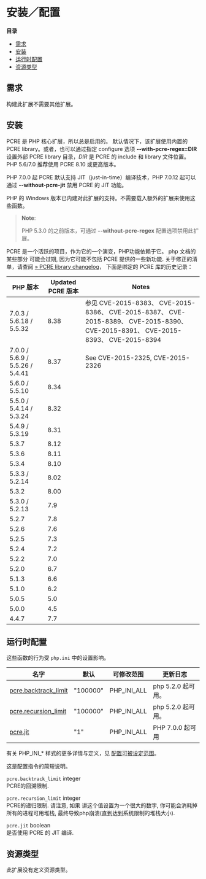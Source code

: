 安装／配置
==========

**目录**

-   [需求](/pcre/setup.html#需求)
-   [安装](/pcre/setup.html#安装)
-   [运行时配置](/pcre/setup.html#运行时配置)
-   [资源类型](/pcre/setup.html#资源类型)

需求
----

构建此扩展不需要其他扩展。

安装
----

PCRE 是 PHP 核心扩展，所以总是启用的。 默认情况下，该扩展使用内置的 PCRE
library。或者，也可以通过指定 configure 选项 **--with-pcre-regex=DIR**
设置外部 PCRE library 目录，*DIR* 是 PCRE 的 include 和 library
文件位置。 PHP 5.6/7.0 推荐使用 PCRE 8.10 或更高版本。

PHP 7.0.0 起 PCRE 默认支持 JIT（just-in-time）编译技术，PHP 7.0.12
起可以通过 **--without-pcre-jit** 禁用 PCRE 的 JIT 功能。

PHP 的 Windows
版本已内建对此扩展的支持。不需要载入额外的扩展来使用这些函数。

> **Note**:
>
> PHP 5.3.0 的之前版本，可通过 **--without-pcre-regex**
> 配置选项禁用此扩展。

PCRE 是一个活跃的项目，作为它的一个演变，PHP功能依赖于它。 php
文档的某些部分 可能会过期, 因为它可能不包括 PCRE 提供的一些新功能.
关于修正的清单，请查阅
<a href="http://www.pcre.org/original/changelog.txt" class="link external">» PCRE library changelog</a>，
下面是绑定的 PCRE 库的历史记录：

| PHP 版本                        | Updated PCRE 版本 | Notes                                                                                                                              |
|---------------------------------|-------------------|------------------------------------------------------------------------------------------------------------------------------------|
| 7.0.3 / 5.6.18 / 5.5.32         | 8.38              | 参见 CVE-2015-8383、 CVE-2015-8386、 CVE-2015-8387、 CVE-2015-8389、 CVE-2015-8390、 CVE-2015-8391、 CVE-2015-8393、 CVE-2015-8394 |
| 7.0.0 / 5.6.9 / 5.5.26 / 5.4.41 | 8.37              | See CVE-2015-2325, CVE-2015-2326                                                                                                   |
| 5.6.0 / 5.5.10                  | 8.34              |                                                                                                                                    |
| 5.5.0 / 5.4.14 / 5.3.24         | 8.32              |                                                                                                                                    |
| 5.4.9 / 5.3.19                  | 8.31              |                                                                                                                                    |
| 5.3.7                           | 8.12              |                                                                                                                                    |
| 5.3.6                           | 8.11              |                                                                                                                                    |
| 5.3.4                           | 8.10              |                                                                                                                                    |
| 5.3.3 / 5.2.14                  | 8.02              |                                                                                                                                    |
| 5.3.2                           | 8.00              |                                                                                                                                    |
| 5.3.0 / 5.2.13                  | 7.9               |                                                                                                                                    |
| 5.2.7                           | 7.8               |                                                                                                                                    |
| 5.2.6                           | 7.6               |                                                                                                                                    |
| 5.2.5                           | 7.3               |                                                                                                                                    |
| 5.2.4                           | 7.2               |                                                                                                                                    |
| 5.2.2                           | 7.0               |                                                                                                                                    |
| 5.2.0                           | 6.7               |                                                                                                                                    |
| 5.1.3                           | 6.6               |                                                                                                                                    |
| 5.1.0                           | 6.2               |                                                                                                                                    |
| 5.0.5                           | 5.0               |                                                                                                                                    |
| 5.0.0                           | 4.5               |                                                                                                                                    |
| 4.4.7                           | 7.7               |                                                                                                                                    |

运行时配置
----------

这些函数的行为受 `php.ini` 中的设置影响。

| 名字                                                              | 默认     | 可修改范围    | 更新日志           |
|-------------------------------------------------------------------|----------|---------------|--------------------|
| <a href="/pcre/setup.html#" class="link">pcre.backtrack_limit</a> | "100000" | PHP\_INI\_ALL | php 5.2.0 起可用。 |
| <a href="/pcre/setup.html#" class="link">pcre.recursion_limit</a> | "100000" | PHP\_INI\_ALL | php 5.2.0 起可用。 |
| <a href="/pcre/setup.html#" class="link">pcre.jit</a>             | "1"      | PHP\_INI\_ALL | PHP 7.0.0 起可用   |

有关 PHP\_INI\_\* 样式的更多详情与定义，见
<a href="/configuration/changes/modes.html" class="xref">配置可被设定范围</a>。

这是配置指令的简短说明。

`pcre.backtrack_limit` <span class="type">integer</span>  
PCRE的回溯限制.

`pcre.recursion_limit` <span class="type">integer</span>  
PCRE的递归限制. 请注意, 如果 讲这个值设置为一个很大的数字,
你可能会消耗掉 所有的进程可用堆栈,
最终导致php崩溃(直到达到系统限制的堆栈大小).

`pcre.jit` <span class="type">boolean</span>  
是否使用 PCRE 的 JIT 编译.

资源类型
--------

此扩展没有定义资源类型。
